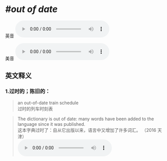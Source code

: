 # ***\#out of date*** 
英音
<audio src="./media/out of date1_AAC.aac" controls="controls"></audio>

美音
<audio src="./media/out of date2_AAC.aac" controls="controls"></audio>



  

英文释义
---
### 1.**过时的；陈旧的：**  

 > an out-of-date train schedule   
 > 过时的列车时刻表    

 > The dictionary is out of date: many words have been added to the language since it was published.  
 > 这本字典过时了：自从它出版以来，语言中又增加了许多词汇。  （2016 天津）  
<audio src="./media/date50.aac" controls="controls"></audio>


